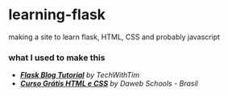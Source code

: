 # learning-flask

making a site to learn flask, HTML, CSS and probably javascript

### what I used to make this

 - *[**Flask Blog Tutorial**](https://www.youtube.com/playlist?list=PLzMcBGfZo4-nK0Pyubp7yIG0RdXp6zklu) by TechWithTim*
 - *[**Curso Grátis HTML e CSS**](https://www.youtube.com/playlist?list=PLe1Nqg5OJMG6EOo5BU6hWGzxapFfs6z6z) by Daweb Schools - Brasil*

